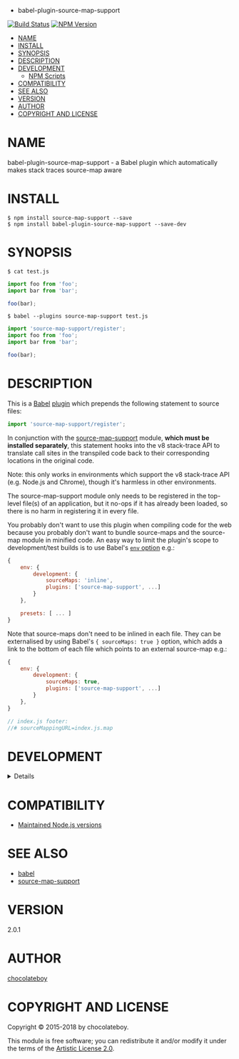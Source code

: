 - babel-plugin-source-map-support

[![Build Status](https://secure.travis-ci.org/chocolateboy/babel-plugin-source-map-support.svg)](http://travis-ci.org/chocolateboy/babel-plugin-source-map-support)
[![NPM Version](http://img.shields.io/npm/v/babel-plugin-source-map-support.svg)](https://www.npmjs.org/package/babel-plugin-source-map-support)

<!-- toc -->

- [NAME](#name)
- [INSTALL](#install)
- [SYNOPSIS](#synopsis)
- [DESCRIPTION](#description)
- [DEVELOPMENT](#development)
  - [NPM Scripts](#npm-scripts)
- [COMPATIBILITY](#compatibility)
- [SEE ALSO](#see-also)
- [VERSION](#version)
- [AUTHOR](#author)
- [COPYRIGHT AND LICENSE](#copyright-and-license)

<!-- tocstop -->

# NAME

babel-plugin-source-map-support - a Babel plugin which automatically makes stack traces source-map aware

# INSTALL

    $ npm install source-map-support --save
    $ npm install babel-plugin-source-map-support --save-dev

# SYNOPSIS

`$ cat test.js`

```javascript
import foo from 'foo';
import bar from 'bar';

foo(bar);
```

`$ babel --plugins source-map-support test.js`

```javascript
import 'source-map-support/register';
import foo from 'foo';
import bar from 'bar';

foo(bar);
```

# DESCRIPTION

This is a [Babel](https://www.npmjs.com/package/babel)
[plugin](https://babeljs.io/docs/advanced/plugins/) which prepends the
following statement to source files:

```javascript
import 'source-map-support/register';
```

In conjunction with the
[source-map-support](https://www.npmjs.com/package/source-map-support) module,
**which must be installed separately**, this statement hooks into the v8
stack-trace API to translate call sites in the transpiled code back to their
corresponding locations in the original code.

Note: this only works in environments which support the v8 stack-trace API
(e.g. Node.js and Chrome), though it's harmless in other environments.

The source-map-support module only needs to be registered in the top-level
file(s) of an application, but it no-ops if it has already been loaded, so
there is no harm in registering it in every file.

You probably don't want to use this plugin when compiling code for the web
because you probably don't want to bundle source-maps and the source-map module
in minified code. An easy way to limit the plugin's scope to development/test
builds is to use Babel's [`env` option](https://babeljs.io/docs/usage/babelrc/#env-option)
e.g.:

```javascript
{
    env: {
        development: {
            sourceMaps: 'inline',
            plugins: ['source-map-support', ...]
        }
    },

    presets: [ ... ]
}
```

Note that source-maps don't need to be inlined in each file. They can be
externalised by using Babel's `{ sourceMaps: true }` option, which adds a link
to the bottom of each file which points to an external source-map e.g.:

```javascript
{
    env: {
        development: {
            sourceMaps: true,
            plugins: ['source-map-support', ...]
        }
    },
}
```

```javascript
// index.js footer:
//# sourceMappingURL=index.js.map
```

# DEVELOPMENT

<details>

## NPM Scripts

The following NPM scripts are available:

- build - compile the plugin and save it to the `dist` directory
- clean - remove the `dist` directory and other build artifacts
- rebuild - clean the build artifacts and recompile the code
- test - clean, rebuild, and run the test suite
- test:debug - run the `test` script in debug mode, which dumps each transformed test case
- test:prod - run the test suite in production mode
- test - rebuild the plugin, and run the test suite
- test:run - run the test suite

</details>

# COMPATIBILITY

* [Maintained Node.js versions](https://github.com/nodejs/Release#readme)

# SEE ALSO

* [babel](https://www.npmjs.com/package/babel)
* [source-map-support](https://www.npmjs.com/package/source-map-support)

# VERSION

2.0.1

# AUTHOR

[chocolateboy](mailto:chocolate@cpan.org)

# COPYRIGHT AND LICENSE

Copyright © 2015-2018 by chocolateboy.

This module is free software; you can redistribute it and/or modify it under the
terms of the [Artistic License 2.0](http://www.opensource.org/licenses/artistic-license-2.0.php).
